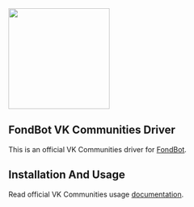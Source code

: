<img src="https://fondbot.io/images/logo.png" width="200px">

## FondBot VK Communities Driver
This is an official VK Communities driver for [FondBot](https://github.com/fondbot/fondbot).

## Installation And Usage

Read official VK Communities usage [documentation](https://fondbot.io/docs/en/master/drivers/vk-communities).
